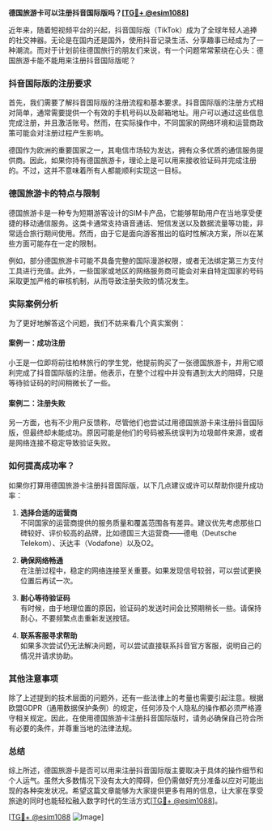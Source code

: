 **德国旅游卡可以注册抖音国际版吗？[[TG💪+ @esim1088](https://t.me/s/esim1088)]**

近年来，随着短视频平台的兴起，抖音国际版（TikTok）成为了全球年轻人追捧的社交神器。无论是在国内还是国外，使用抖音记录生活、分享趣事已经成为了一种潮流。而对于计划前往德国旅行的朋友们来说，有一个问题常常萦绕在心头：德国旅游卡能不能用来注册抖音国际版呢？

### 抖音国际版的注册要求

首先，我们需要了解抖音国际版的注册流程和基本要求。抖音国际版的注册方式相对简单，通常需要提供一个有效的手机号码以及邮箱地址。用户可以通过这些信息完成注册，并且激活账号。然而，在实际操作中，不同国家的网络环境和运营商政策可能会对注册过程产生影响。

德国作为欧洲的重要国家之一，其电信市场较为发达，拥有众多优质的通信服务提供商。因此，如果你持有德国旅游卡，理论上是可以用来接收验证码并完成注册的。不过，这并不意味着所有人都能顺利实现这一目标。

### 德国旅游卡的特点与限制

德国旅游卡是一种专为短期游客设计的SIM卡产品，它能够帮助用户在当地享受便捷的移动通信服务。这类卡通常支持语音通话、短信发送以及数据流量等功能，非常适合旅行期间使用。然而，由于它是面向游客推出的临时性解决方案，所以在某些方面可能存在一定的限制。

例如，部分德国旅游卡可能不具备完整的国际漫游权限，或者无法绑定第三方支付工具进行充值。此外，一些国家或地区的网络服务商可能会对来自特定国家的号码采取更加严格的审核机制，从而导致注册失败的情况发生。

### 实际案例分析

为了更好地解答这个问题，我们不妨来看几个真实案例：

#### 案例一：成功注册
小王是一位即将前往柏林旅行的学生党，他提前购买了一张德国旅游卡，并用它顺利完成了抖音国际版的注册。他表示，在整个过程中并没有遇到太大的阻碍，只是等待验证码的时间稍微长了一些。

#### 案例二：注册失败
另一方面，也有不少用户反馈称，尽管他们也尝试过用德国旅游卡来注册抖音国际版，但最终却未能成功。原因可能是他们的号码被系统误判为垃圾邮件来源，或者是网络连接不稳定导致验证失败。

### 如何提高成功率？

如果你打算用德国旅游卡注册抖音国际版，以下几点建议或许可以帮助你提升成功率：

1. **选择合适的运营商**  
   不同国家的运营商提供的服务质量和覆盖范围各有差异。建议优先考虑那些口碑较好、评价较高的品牌，比如德国三大运营商——德电（Deutsche Telekom）、沃达丰（Vodafone）以及O2。

2. **确保网络畅通**  
   在注册过程中，稳定的网络连接至关重要。如果发现信号较弱，可以尝试更换位置后再试一次。

3. **耐心等待验证码**  
   有时候，由于地理位置的原因，验证码的发送时间会比预期稍长一些。请保持耐心，不要频繁点击重新发送按钮。

4. **联系客服寻求帮助**  
   如果多次尝试仍无法解决问题，可以尝试直接联系抖音官方客服，说明自己的情况并请求协助。

### 其他注意事项

除了上述提到的技术层面的问题外，还有一些法律上的考量也需要引起注意。根据欧盟GDPR（通用数据保护条例）的规定，任何涉及个人隐私的操作都必须严格遵守相关规定。因此，在使用德国旅游卡注册抖音国际版时，请务必确保自己符合所有必要的条件，并尊重当地的法律法规。

### 总结

综上所述，德国旅游卡是否可以用来注册抖音国际版主要取决于具体的操作细节和个人运气。虽然大多数情况下没有太大的障碍，但仍需做好充分准备以应对可能出现的各种突发状况。希望这篇文章能够为大家提供更多有用的信息，让大家在享受旅途的同时也能轻松融入数字时代的生活方式[[TG💪+ @esim1088](https://t.me/s/esim1088)]。

[[TG💪+ @esim1088](https://t.me/s/esim1088) ![Image](https://i.postimg.cc/4NQfJmqS/Snipaste-2025-05-13-00-14-12.png)]